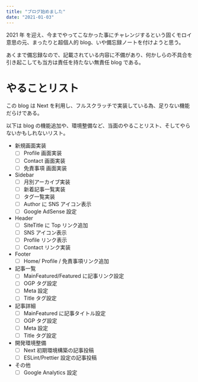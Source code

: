 ```yaml
---
title: "ブログ始めました"
date: "2021-01-03"
---
```


2021 年 を迎え、今までやってこなかった事にチャレンジするという固くモロイ意思の元、まったりと超個人的 blog、いや備忘録ノートを付けようと思う。

あくまで備忘録なので、記載されている内容に不備があり、何かしらの不具合を引き起こしても当方は責任を持たない無責任 blog である。

# やることリスト

この blog は Next を利用し、フルスクラッチで実装している為、足りない機能だらけである。

以下は blog の機能追加や、環境整備など、当面のやることリスト、そしてやらないかもしれないリスト。

- 新規画面実装
  - [ ] Profile 画面実装
  - [ ] Contact 画面実装
  - [ ] 免責事項 画面実装
- Sidebar
  - [ ] 月別アーカイブ実装
  - [ ] 新着記事一覧実装
  - [ ] タグ一覧実装
  - [ ] Author に SNS アイコン表示
  - [ ] Google AdSense 設定
- Header
  - [ ] SiteTitle に Top リンク追加
  - [ ] SNS アイコン表示
  - [ ] Profile リンク表示
  - [ ] Contact リンク実装
- Footer
  - [ ] Home/ Profile / 免責事項リンク追加
- 記事一覧
  - [ ] MainFeatured/Featured に記事リンク設定
  - [ ] OGP タグ設定
  - [ ] Meta 設定
  - [ ] Title タグ設定
- 記事詳細
  - [ ] MainFeatured に記事タイトル設定
  - [ ] OGP タグ設定
  - [ ] Meta 設定
  - [ ] Title タグ設定
- 開発環境整備
  - [ ] Next 初期環境構築の記事投稿
  - [ ] ESLint/Prettier 設定の記事投稿
- その他
  - [ ] Google Analytics 設定
